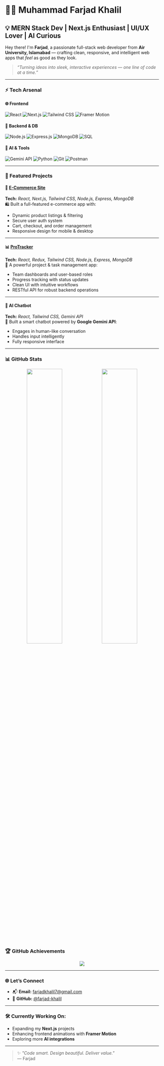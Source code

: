 # 👨‍💻 Muhammad Farjad Khalil

## 💡 MERN Stack Dev | Next.js Enthusiast | UI/UX Lover | AI Curious

Hey there! I'm **Farjad**, a passionate full-stack web developer from **Air University, Islamabad** — crafting clean, responsive, and intelligent web apps that *feel* as good as they look.

> _“Turning ideas into sleek, interactive experiences — one line of code at a time.”_

---

### ⚡️ Tech Arsenal

#### 🌐 Frontend  
![React](https://img.shields.io/badge/React-61DAFB?style=flat&logo=react&logoColor=black)
![Next.js](https://img.shields.io/badge/Next.js-black?style=flat&logo=next.js)
![Tailwind CSS](https://img.shields.io/badge/TailwindCSS-06B6D4?style=flat&logo=tailwind-css)
![Framer Motion](https://img.shields.io/badge/FramerMotion-0055FF?style=flat&logo=framer)

#### 🧠 Backend & DB  
![Node.js](https://img.shields.io/badge/Node.js-339933?style=flat&logo=node.js)
![Express.js](https://img.shields.io/badge/Express-black?style=flat&logo=express)
![MongoDB](https://img.shields.io/badge/MongoDB-4DB33D?style=flat&logo=mongodb)
![SQL](https://img.shields.io/badge/SQL-4479A1?style=flat&logo=postgresql)

#### 🤖 AI & Tools  
![Gemini API](https://img.shields.io/badge/Gemini_API-FF9800?style=flat&logo=google)
![Python](https://img.shields.io/badge/Python-blue?style=flat&logo=python)
![Git](https://img.shields.io/badge/Git-F05032?style=flat&logo=git)
![Postman](https://img.shields.io/badge/Postman-FF6C37?style=flat&logo=postman)


---

### 🚀 Featured Projects

#### 🛒 [E-Commerce Site](https://github.com/farjad-khalil/E-Commerce-Site)
**Tech:** *React, Next.js, Tailwind CSS, Node.js, Express, MongoDB*  
🛍️ Built a full-featured e-commerce app with:
- Dynamic product listings & filtering
- Secure user auth system
- Cart, checkout, and order management
- Responsive design for mobile & desktop

---

#### 📊 [ProTracker](https://github.com/farjad-khalil/ProTracker)
**Tech:** *React, Redux, Tailwind CSS, Node.js, Express, MongoDB*  
📅 A powerful project & task management app:
- Team dashboards and user-based roles
- Progress tracking with status updates
- Clean UI with intuitive workflows
- RESTful API for robust backend operations

---

#### 🤖 AI Chatbot
**Tech:** *React, Tailwind CSS, Gemini API*  
💬 Built a smart chatbot powered by **Google Gemini API**:
- Engages in human-like conversation
- Handles input intelligently
- Fully responsive interface

---

### 📊 GitHub Stats

<p align="center">
  <img src="https://github-readme-stats.vercel.app/api?username=farjad-khalil&show_icons=true&theme=radical" width="48%" />
  <img src="https://github-readme-streak-stats.herokuapp.com/?user=farjad-khalil&theme=radical" width="48%" />
</p>

### 🏆 GitHub Achievements

<p align="center">
  <img src="https://github-profile-trophy.vercel.app/?username=farjad-khalil&theme=tokyonight&margin-w=15" />
</p>






---

### 🌐 Let’s Connect

- 📬 **Email:** [farjadkhalil7@gmail.com](mailto:farjadkhalil7@gmail.com)
- 💼 **GitHub:** [@farjad-khalil](https://github.com/farjad-khalil)

---

### 🛠️ Currently Working On:
- Expanding my **Next.js** projects
- Enhancing frontend animations with **Framer Motion**
- Exploring more **AI integrations**

---

> ✨ *"Code smart. Design beautiful. Deliver value."*  
> — Farjad
